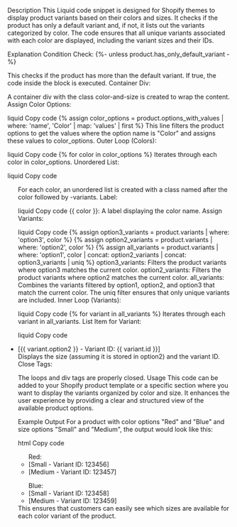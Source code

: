 Description
This Liquid code snippet is designed for Shopify themes to display product variants based on their colors and sizes. It checks if the product has only a default variant and, if not, it lists out the variants categorized by color. The code ensures that all unique variants associated with each color are displayed, including the variant sizes and their IDs.

Explanation
Condition Check: {%- unless product.has_only_default_variant -%}

This checks if the product has more than the default variant. If true, the code inside the block is executed.
Container Div: <div class="color-and-size">

A container div with the class color-and-size is created to wrap the content.
Assign Color Options:

liquid
Copy code
{% assign color_options = product.options_with_values | where: 'name', 'Color' | map: 'values' | first %}
This line filters the product options to get the values where the option name is "Color" and assigns these values to color_options.
Outer Loop (Colors):

liquid
Copy code
{% for color in color_options %}
Iterates through each color in color_options.
Unordered List:

liquid
Copy code
<ul class="{{ color }}-variants">
For each color, an unordered list is created with a class named after the color followed by -variants.
Label:

liquid
Copy code
<label>{{ color }}:</label>
A label displaying the color name.
Assign Variants:

liquid
Copy code
{% assign option3_variants = product.variants | where: 'option3', color %}
{% assign option2_variants = product.variants | where: 'option2', color %}
{% assign all_variants = product.variants | where: 'option1', color | concat: option2_variants | concat: option3_variants | uniq %}
option3_variants: Filters the product variants where option3 matches the current color.
option2_variants: Filters the product variants where option2 matches the current color.
all_variants: Combines the variants filtered by option1, option2, and option3 that match the current color. The uniq filter ensures that only unique variants are included.
Inner Loop (Variants):

liquid
Copy code
{% for variant in all_variants %}
Iterates through each variant in all_variants.
List Item for Variant:

liquid
Copy code
<li>[{{ variant.option2 }} - Variant ID: {{ variant.id }}]</li>
Displays the size (assuming it is stored in option2) and the variant ID.
Close Tags:

The loops and div tags are properly closed.
Usage
This code can be added to your Shopify product template or a specific section where you want to display the variants organized by color and size. It enhances the user experience by providing a clear and structured view of the available product options.

Example Output
For a product with color options "Red" and "Blue" and size options "Small" and "Medium", the output would look like this:

html
Copy code
<div class="color-and-size">
  <ul class="Red-variants">
    <label>Red:</label>
    <li>[Small - Variant ID: 123456]</li>
    <li>[Medium - Variant ID: 123457]</li>
  </ul>
  <ul class="Blue-variants">
    <label>Blue:</label>
    <li>[Small - Variant ID: 123458]</li>
    <li>[Medium - Variant ID: 123459]</li>
  </ul>
</div>
This ensures that customers can easily see which sizes are available for each color variant of the product.
